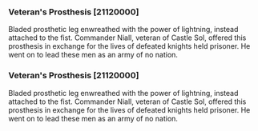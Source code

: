 ### Veteran's Prosthesis [21120000]

Bladed prosthetic leg enwreathed with the power of lightning, instead attached to the fist. Commander Niall, veteran of Castle Sol, offered this prosthesis in exchange for the lives of defeated knights held prisoner. He went on to lead these men as an army of no nation.### Veteran's Prosthesis [21120000]

Bladed prosthetic leg enwreathed with the power of lightning, instead attached to the fist. Commander Niall, veteran of Castle Sol, offered this prosthesis in exchange for the lives of defeated knights held prisoner. He went on to lead these men as an army of no nation.